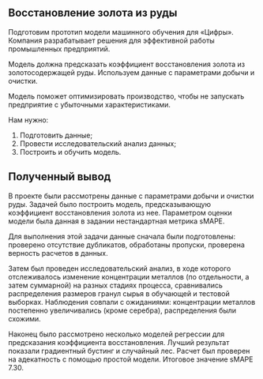 ## Восстановление золота из руды
Подготовим прототип модели машинного обучения для «Цифры». Компания разрабатывает решения для эффективной работы промышленных предприятий.

Модель должна предсказать коэффициент восстановления золота из золотосодержащей руды. Используем данные с параметрами добычи и очистки. 

Модель поможет оптимизировать производство, чтобы не запускать предприятие с убыточными характеристиками.

Нам нужно:

1. Подготовить данные;
2. Провести исследовательский анализ данных;
3. Построить и обучить модель.

## Полученный вывод
В проекте были рассмотрены данные с параметрами добычи и очистки руды. Задачей было построить модель, предсказывающую коэффициент восстановления золота из нее. Параметром оценки модели была данная в задании нестандартная метрика sMAPE.

Для выполнения этой задачи данные сначала были подготовлены: проверено отсутствие дубликатов, обработаны пропуски, проверена верность расчетов в данных.

Затем был проведен исследовательский анализ, в ходе которого отслеживалось изменение концентрации металлов (по отдельности, а затем суммарной) на разных стадиях процесса, сравнивались распределения размеров гранул сырья в обучающей и тестовой выборках. Наблюдения совпали с ожиданиями: концентрации металлов постепенно увеличивались (кроме серебра), распределения были схожими.

Наконец было рассмотрено несколько моделей регрессии для предсказания коэффициента восстановления. Лучший результат показали градиентный бустинг и случайный лес. Расчет был проверен на адекатность с помощью простой модели. Итоговое значение sMAPE 7.30.
